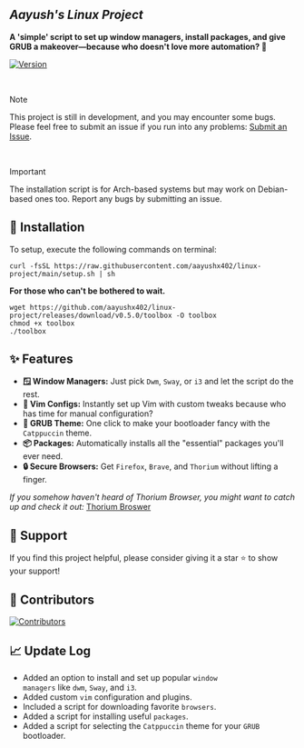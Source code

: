 ## *Aayush's Linux Project*  

<strong>A 'simple' script to set up window managers, install packages, and give GRUB a makeover—because who doesn't love more automation? 🚀</strong>

[![Version](https://img.shields.io/github/v/release/aayushx402/linux-project?color=%230567ff&label=Latest%20Release&style=for-the-badge)](https://github.com/aayushx402/linux-project/releases/latest)

<br>

> [!Note]
> This project is still in development, and you may encounter some bugs. Please feel free to submit an issue if you run into any problems: [Submit an Issue](https://github.com/aayushx402/linux-project/issues).

<br>

> [!IMPORTANT]
> The installation script is for Arch-based systems but may work on Debian-based ones too. Report any bugs by submitting an issue.

## 🚀 Installation

To setup, execute the following commands on terminal:

```shell
curl -fsSL https://raw.githubusercontent.com/aayushx402/linux-project/main/setup.sh | sh
```

<p><strong>For those who can't be bothered to wait.</strong></p>

```shell
wget https://github.com/aayushx402/linux-project/releases/download/v0.5.0/toolbox -O toolbox
chmod +x toolbox
./toolbox
```

<h2>✨ Features</h2>
<ul>
    <li><strong>🪟 Window Managers:</strong> Just pick <code>Dwm</code>, <code>Sway</code>, or <code>i3</code> and let the script do the rest.</li>
    <li><strong>🔧 Vim Configs:</strong> Instantly set up Vim with custom tweaks because who has time for manual configuration?</li>
    <li><strong>🎨 GRUB Theme:</strong> One click to make your bootloader fancy with the <code>Catppuccin</code> theme.</li>
    <li><strong>📦 Packages:</strong> Automatically installs all the "essential" packages you'll ever need.</li>
    <li><strong>🔒 Secure Browsers:</strong> Get <code>Firefox</code>, <code>Brave</code>, and <code>Thorium</code> without lifting a finger.</li>
</ul>

*If you somehow haven't heard of Thorium Browser, you might want to catch up and check it out:* [Thorium Broswer](https://github.com/Alex313031/thorium)

## 󰣉  Support

If you find this project helpful, please consider giving it a star ⭐ to show your support!

##   Contributors
[![Contributors](https://contrib.rocks/image?repo=aayushx402/linux-project)](https://github.com/aayushx402/linux-project/graphs/contributors)

## 📈 Update Log
- Added an option to install and set up popular <code>window managers</code> like <code>dwm</code>, <code>Sway</code>, and <code>i3</code>.
- Added custom <code>vim</code> configuration and plugins.
- Included a script for downloading favorite <code>browsers</code>.
- Added a script for installing useful <code>packages</code>.
- Added a script for selecting the <code>Catppuccin</code> theme for your <code>GRUB</code> bootloader.






